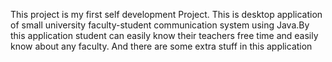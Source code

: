 This project is my first self development Project. This is desktop application of small university faculty-student communication system 
using Java.By this application student can easily know their teachers free time and easily know about any faculty. And there are some extra stuff in this 
application
